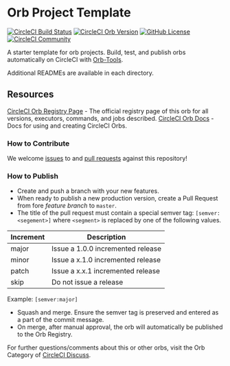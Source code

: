 # Orb Project Template

[![CircleCI Build Status](https://circleci.com/gh/M80Labs/circle-orb-ecr.svg?style=shield "CircleCI Build Status")](https://circleci.com/gh/M80Labs/circle-orb-ecr) [![CircleCI Orb Version](https://img.shields.io/badge/endpoint.svg?url=https://badges.circleci.io/orb/crayon/circle-orb-ecr)](https://circleci.com/orbs/registry/orb/crayon/circle-orb-ecr) [![GitHub License](https://img.shields.io/badge/license-MIT-lightgrey.svg)](https://raw.githubusercontent.com/M80Labs/circle-orb-ecr/master/LICENSE) [![CircleCI Community](https://img.shields.io/badge/community-CircleCI%20Discuss-343434.svg)](https://discuss.circleci.com/c/ecosystem/orbs)



A starter template for orb projects. Build, test, and publish orbs automatically on CircleCI with [Orb-Tools](https://circleci.com/orbs/registry/orb/circleci/orb-tools).

Additional READMEs are available in each directory.



## Resources

[CircleCI Orb Registry Page](https://circleci.com/orbs/registry/orb/crayon/circle-orb-ecr) - The official registry page of this orb for all versions, executors, commands, and jobs described.
[CircleCI Orb Docs](https://circleci.com/docs/2.0/orb-intro/#section=configuration) - Docs for using and creating CircleCI Orbs.

### How to Contribute

We welcome [issues](https://github.com/M80Labs/circle-orb-ecr/issues) to and [pull requests](https://github.com/M80Labs/circle-orb-ecr/pulls) against this repository!

### How to Publish
* Create and push a branch with your new features.
* When ready to publish a new production version, create a Pull Request from fore _feature branch_ to `master`.
* The title of the pull request must contain a special semver tag: `[semver:<segement>]` where `<segment>` is replaced by one of the following values.

| Increment | Description|
| ----------| -----------|
| major     | Issue a 1.0.0 incremented release|
| minor     | Issue a x.1.0 incremented release|
| patch     | Issue a x.x.1 incremented release|
| skip      | Do not issue a release|

Example: `[semver:major]`

* Squash and merge. Ensure the semver tag is preserved and entered as a part of the commit message.
* On merge, after manual approval, the orb will automatically be published to the Orb Registry.


For further questions/comments about this or other orbs, visit the Orb Category of [CircleCI Discuss](https://discuss.circleci.com/c/orbs).

